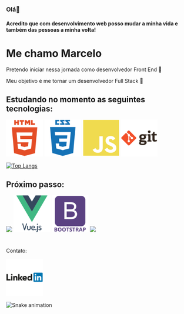 ### Olá👋 
#### Acredito que com desenvolvimento web posso mudar a minha vida e também das pessoas a minha volta!
# Me chamo Marcelo # 

Pretendo iniciar nessa jornada como desenvolvedor Front End  :dart:

Meu objetivo é me tornar um desenvolvedor Full Stack 🚀

## Estudando no momento as seguintes tecnologias: ##
<!-- in your header -->

<img alt="icone HTML5" src="https://raw.githubusercontent.com/devicons/devicon/master/icons/html5/html5-plain-wordmark.svg" heigth='100' width='100'/> <img  alt="icone CSS3" src="https://raw.githubusercontent.com/devicons/devicon/master/icons/css3/css3-plain-wordmark.svg" heigth='100' width='100'/> <img alt="icone JavaScript" src="https://raw.githubusercontent.com/devicons/devicon/master/icons/javascript/javascript-plain.svg" heigth='100' width='100'/> <img alt="icone Git" src="https://raw.githubusercontent.com/devicons/devicon/master/icons/git/git-original-wordmark.svg" heigth='100' width='100'/> 



[![Top Langs](https://github-readme-stats.vercel.app/api/top-langs/?username=Riquecelo)](https://github.com/anuraghazra/github-readme-stats)



## Próximo passo: ##
<img src="https://cdn.jsdelivr.net/gh/devicons/devicon/icons/react/react-original-wordmark.svg" heigth='100' width='100'/> <img src="https://raw.githubusercontent.com/devicons/devicon/master/icons/vuejs/vuejs-original-wordmark.svg" heigth='100' width='100'/> <img src="https://raw.githubusercontent.com/devicons/devicon/master/icons/bootstrap/bootstrap-plain-wordmark.svg" heigth='100' width='100'/> <img src="https://cdn.jsdelivr.net/gh/devicons/devicon/icons/nodejs/nodejs-original-wordmark.svg" heigth='150' width='150'/>

#
Contato:
<div>
  
<a href="https://www.linkedin.com/in/marcelo-santos-26832a180" target="_blank" style: padding-left='100'>
 <img src="https://raw.githubusercontent.com/devicons/devicon/master/icons/linkedin/linkedin-original-wordmark.svg" heigth='100' width='100'/>
<!--[linkedin](https://github.com/Riquecelo/Riquecelo/blob/master/icons8-linkedin-64.png)--> 
</a>

 ![Snake animation](https://github.com/Riquecelo/Riquecelo/blob/output/github-contribution-grid-snake.svg)

</div>
